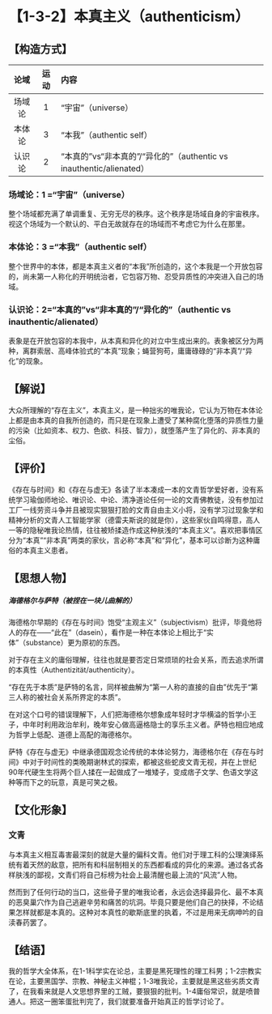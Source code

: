 # 【1-3-2】本真主义（authenticism）
## 【构造方式】
| 论域 | 运动           | 内容 |
|:----:|:-------:|:------|
| 场域论   |1 | “宇宙”（universe）   |
| 本体论   |3 | “本我”（authentic self）  |
| 认识论   |2 |  “本真的”vs“非本真的”/“异化的”（authentic vs inauthentic/alienated）  |

### 场域论：1 =“宇宙”（universe）

整个场域都充满了单调重复、无穷无尽的秩序。这个秩序是场域自身的宇宙秩序。视这个场域为一个默认的、平白无故就存在的场域而不考虑它为什么在那里。

### 本体论：3 =“本我”（authentic self）

整个世界中的本体，都是本真主义者的“本我”所创造的，这个本我是一个开放包容的，尚未第一人称化的开明统治者，它包容万物、忍受异质性的冲突进入自己的场域。

### 认识论：2=“本真的”vs“非本真的”/“异化的”（authentic vs inauthentic/alienated）

表象是在开放包容的本我中，从本真和异化的对立中生成出来的。表象被区分为两种，离群索居、高峰体验式的“本真”现象；蝇营狗苟，庸庸碌碌的“非本真”/“异化”的现象。


## 【解说】

大众所理解的“存在主义”，本真主义，是一种拙劣的唯我论，它认为万物在本体论上都是由本真的自我所创造的，而只是在现象上遭受了某种腐化堕落的异质性力量的污染（比如资本、权力、色欲、科技、智力），就堕落产生了异化的、非本真的尘俗。

## 【评价】

《存在与时间》和《存在与虚无》各读了半本凑成一本的文青哲学爱好者，没有系统学习瑜伽师地论、唯识论、中论、清净道论任何一论的文青佛教徒，没有参加过工厂一线劳资斗争并且被现实狠狠打脸的文青自由主义小将，没有学习过现象学和精神分析的文青人工智能学家（德雷夫斯说的就是你），这些家伙自鸣得意，高人一等的隐秘唯我论热情，往往被矫揉造作成这种肤浅的“本真主义”。喜欢把事情区分为“本真”“非本真”两类的家伙，言必称“本真”和“异化”，基本可以诊断为这种庸俗的本真主义患者。

## 【思想人物】

##### 海德格尔与萨特（被捏在一块儿曲解的）
海德格尔早期的《存在与时间》饱受“主观主义”（subjectivism）批评，毕竟他将人的存在——“此在”（dasein），看作是一种在本体论上相比于“实体”（substance）更为原初的东西。

对于存在主义的庸俗理解，往往也就是要否定日常烦琐的社会关系，而去追求所谓的本真性（Authentizität/authenticity）。

“存在先于本质”是萨特的名言，同样被曲解为“第一人称的直接的自由”优先于“第三人称的被社会关系所界定的本质”。

在对这个口号的错误理解下，人们把海德格尔想象成年轻时才华横溢的哲学小王子，中年时利用政治牟利，晚年安心做高逼格隐士的享乐主义者。萨特也相应地成为哲学上低配、道德上高配的海德格尔。

萨特《存在与虚无》中继承德国观念论传统的本体论努力，海德格尔在《存在与时间》中对于时间性的类晚期谢林式的探索，都被这些蛇皮文青无视，并在上世纪90年代硬生生将两个巨人揉在一起做成了一堆矮子，变成痞子文学、色语文学这种等而下之的玩意，真是可笑之极。

## 【文化形象】

### 文青
与本真主义相互毒害最深刻的就是大量的偏科文青。他们对于理工科的公理演绎系统有着天然的敌意，把所有和科层制相关的东西都看成的异化的来源。通过各式各样肤浅的鄙视，文青们将自己标榜为社会上最清醒也最上流的“风流”人物。

然而到了任何行动的当口，这些骨子里的唯我论者，永远会选择最异化、最不本真的恶臭巢穴作为自己逃避辛劳和痛苦的坑洞。毕竟只要是他们自己的抉择，不论结果怎样就都是本真的。这种对本真性的歇斯底里的执着，不过是用来无病呻吟的自渎春药罢了。

## 【结语】

我的哲学大全体系，在1-1科学实在论总，主要是黑死理性的理工科男；1-2宗教实在论，主要黑国学、宗教、神秘主义神棍；1-3唯我论，主要就是黑这些劣质文青了，在我看来就是人文思想界里的工贼，要狠狠的批判。1-4庸俗常识，就是喷普通人。把这一圈笨蛋批判完了，我们就要准备开始真正的哲学讨论了。
